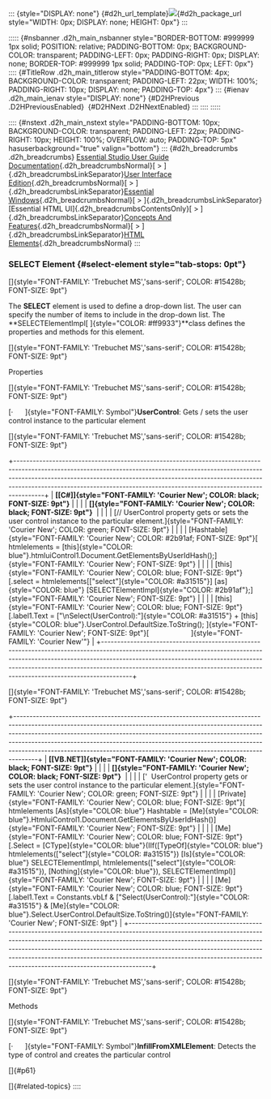 ::: {style="DISPLAY: none"}
[](ms-xhelp:///?Id=d2h_url_template){#d2h_url_template}![](!package_url!){#d2h_package_url style="WIDTH: 0px; DISPLAY: none; HEIGHT: 0px"}
:::

::::: {#nsbanner .d2h_main_nsbanner style="BORDER-BOTTOM: #999999 1px solid; POSITION: relative; PADDING-BOTTOM: 0px; BACKGROUND-COLOR: transparent; PADDING-LEFT: 0px; PADDING-RIGHT: 0px; DISPLAY: none; BORDER-TOP: #999999 1px solid; PADDING-TOP: 0px; LEFT: 0px"}
:::: {#TitleRow .d2h_main_titlerow style="PADDING-BOTTOM: 4px; BACKGROUND-COLOR: transparent; PADDING-LEFT: 22px; WIDTH: 100%; PADDING-RIGHT: 10px; DISPLAY: none; PADDING-TOP: 4px"}
::: {#ienav .d2h_main_ienav style="DISPLAY: none"}
[](ms-xhelp:///?Id=ed9a1d7a-84f1-4868-a0c3-88ec38c271c2){#D2HPrevious .D2HPreviousEnabled}  [](ms-xhelp:///?Id=db9c6368-dee4-4bbd-98d3-5d14cf62a657){#D2HNext .D2HNextEnabled}
:::
::::
:::::

:::: {#nstext .d2h_main_nstext style="PADDING-BOTTOM: 10px; BACKGROUND-COLOR: transparent; PADDING-LEFT: 22px; PADDING-RIGHT: 10px; HEIGHT: 100%; OVERFLOW: auto; PADDING-TOP: 5px" hasuserbackground="true" valign="bottom"}
::: {#d2h_breadcrumbs .d2h_breadcrumbs}
[Essential Studio User Guide Documentation](ms-xhelp:///?Id=12457748-09e3-4d74-a240-8e049cedf030){.d2h_breadcrumbsNormal}[ \> ]{.d2h_breadcrumbsLinkSeparator}[User Interface Edition](ms-xhelp:///?Id=c29296b7-531c-413b-a0ec-488ca1f7f669){.d2h_breadcrumbsNormal}[ \> ]{.d2h_breadcrumbsLinkSeparator}[Essential Windows](ms-xhelp:///?Id=e60759d8-47a4-4570-9d7a-16a68d63f2ea){.d2h_breadcrumbsNormal}[ \> ]{.d2h_breadcrumbsLinkSeparator}[Essential HTML UI]{.d2h_breadcrumbsContentsOnly}[ \> ]{.d2h_breadcrumbsLinkSeparator}[Concepts And Features](ms-xhelp:///?Id=fcb5d682-601f-4d1c-ae54-299d1cc60ad8){.d2h_breadcrumbsNormal}[ \> ]{.d2h_breadcrumbsLinkSeparator}[HTML Elements](ms-xhelp:///?Id=aae39d32-dc39-4d21-aaa8-26cadaa44333){.d2h_breadcrumbsNormal}
:::

### SELECT Element {#select-element style="tab-stops: 0pt"}

[]{style="FONT-FAMILY: 'Trebuchet MS','sans-serif'; COLOR: #15428b; FONT-SIZE: 9pt"} 

The **SELECT** element is used to define a drop-down list. The user can specify the number of items to include in the drop-down list. The **SELECTElementImpl[ ]{style="COLOR: #ff9933"}**class defines the properties and methods for this element.

[]{style="FONT-FAMILY: 'Trebuchet MS','sans-serif'; COLOR: #15428b; FONT-SIZE: 9pt"} 

Properties

[]{style="FONT-FAMILY: 'Trebuchet MS','sans-serif'; COLOR: #15428b; FONT-SIZE: 9pt"} 

[·      ]{style="FONT-FAMILY: Symbol"}**UserControl**: Gets / sets the user control instance to the particular element

[]{style="FONT-FAMILY: 'Trebuchet MS','sans-serif'; COLOR: #15428b; FONT-SIZE: 9pt"} 

+---------------------------------------------------------------------------------------------------------------------------------------------------------------------------------------------------------------------------------------------------------------------------------------------------------------------------------+
| **[\[C#\]]{style="FONT-FAMILY: 'Courier New'; COLOR: black; FONT-SIZE: 9pt"}**                                                                                                                                                                                                                                                  |
|                                                                                                                                                                                                                                                                                                                                 |
| **[]{style="FONT-FAMILY: 'Courier New'; COLOR: black; FONT-SIZE: 9pt"}**                                                                                                                                                                                                                                                        |
|                                                                                                                                                                                                                                                                                                                                 |
| [// UserControl property gets or sets the user control instance to the particular element.]{style="FONT-FAMILY: 'Courier New'; COLOR: green; FONT-SIZE: 9pt"}                                                                                                                                                                   |
|                                                                                                                                                                                                                                                                                                                                 |
| [Hashtable]{style="FONT-FAMILY: 'Courier New'; COLOR: #2b91af; FONT-SIZE: 9pt"}[ htmlelements = [this]{style="COLOR: blue"}.htmluiControl1.Document.GetElementsByUserIdHash();]{style="FONT-FAMILY: 'Courier New'; FONT-SIZE: 9pt"}                                                                                             |
|                                                                                                                                                                                                                                                                                                                                 |
| [this]{style="FONT-FAMILY: 'Courier New'; COLOR: blue; FONT-SIZE: 9pt"}[.select = htmlelements\[[\"select\"]{style="COLOR: #a31515"}\] [as]{style="COLOR: blue"} [SELECTElementImpl]{style="COLOR: #2b91af"};]{style="FONT-FAMILY: 'Courier New'; FONT-SIZE: 9pt"}                                                              |
|                                                                                                                                                                                                                                                                                                                                 |
| [this]{style="FONT-FAMILY: 'Courier New'; COLOR: blue; FONT-SIZE: 9pt"}[.label1.Text = [\"\\nSelect(UserControl):\"]{style="COLOR: #a31515"} + [this]{style="COLOR: blue"}.UserControl.DefaultSize.ToString(); ]{style="FONT-FAMILY: 'Courier New'; FONT-SIZE: 9pt"}[                     ]{style="FONT-FAMILY: 'Courier New'"} |
+---------------------------------------------------------------------------------------------------------------------------------------------------------------------------------------------------------------------------------------------------------------------------------------------------------------------------------+

[]{style="FONT-FAMILY: 'Trebuchet MS','sans-serif'; COLOR: #15428b; FONT-SIZE: 9pt"} 

+-------------------------------------------------------------------------------------------------------------------------------------------------------------------------------------------------------------------------------------------------------------------------------------------------------------------------------------------------------------------------------------------------------------+
| **[\[VB.NET\]]{style="FONT-FAMILY: 'Courier New'; COLOR: black; FONT-SIZE: 9pt"}**                                                                                                                                                                                                                                                                                                                          |
|                                                                                                                                                                                                                                                                                                                                                                                                             |
| **[]{style="FONT-FAMILY: 'Courier New'; COLOR: black; FONT-SIZE: 9pt"}**                                                                                                                                                                                                                                                                                                                                    |
|                                                                                                                                                                                                                                                                                                                                                                                                             |
| [\'  UserControl property gets or sets the user control instance to the particular element.]{style="FONT-FAMILY: 'Courier New'; COLOR: green; FONT-SIZE: 9pt"}                                                                                                                                                                                                                                              |
|                                                                                                                                                                                                                                                                                                                                                                                                             |
| [Private]{style="FONT-FAMILY: 'Courier New'; COLOR: blue; FONT-SIZE: 9pt"}[ htmlelements [As]{style="COLOR: blue"} Hashtable = [Me]{style="COLOR: blue"}.HtmluiControl1.Document.GetElementsByUserIdHash()]{style="FONT-FAMILY: 'Courier New'; FONT-SIZE: 9pt"}                                                                                                                                             |
|                                                                                                                                                                                                                                                                                                                                                                                                             |
| [Me]{style="FONT-FAMILY: 'Courier New'; COLOR: blue; FONT-SIZE: 9pt"}[.Select = [CType]{style="COLOR: blue"}(IIf([TypeOf]{style="COLOR: blue"} htmlelements([\"select\"]{style="COLOR: #a31515"}) [Is]{style="COLOR: blue"} SELECTElementImpl, htmlelements([\"select\"]{style="COLOR: #a31515"}), [Nothing]{style="COLOR: blue"}), SELECTElementImpl)]{style="FONT-FAMILY: 'Courier New'; FONT-SIZE: 9pt"} |
|                                                                                                                                                                                                                                                                                                                                                                                                             |
| [Me]{style="FONT-FAMILY: 'Courier New'; COLOR: blue; FONT-SIZE: 9pt"}[.label1.Text = Constants.vbLf & [\"Select(UserControl):\"]{style="COLOR: #a31515"} & [Me]{style="COLOR: blue"}.Select.UserControl.DefaultSize.ToString()]{style="FONT-FAMILY: 'Courier New'; FONT-SIZE: 9pt"}                                                                                                                         |
+-------------------------------------------------------------------------------------------------------------------------------------------------------------------------------------------------------------------------------------------------------------------------------------------------------------------------------------------------------------------------------------------------------------+

[]{style="FONT-FAMILY: 'Trebuchet MS','sans-serif'; COLOR: #15428b; FONT-SIZE: 9pt"} 

Methods

[]{style="FONT-FAMILY: 'Trebuchet MS','sans-serif'; COLOR: #15428b; FONT-SIZE: 9pt"} 

[·      ]{style="FONT-FAMILY: Symbol"}**InfillFromXMLElement**: Detects the type of control and creates the particular control

[]{#p61} 

[]{#related-topics}
::::
